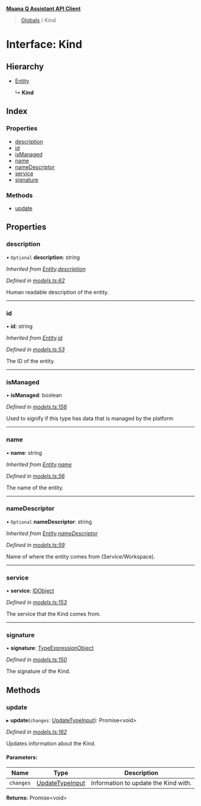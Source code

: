 **[Maana Q Assistant API Client](../README.md)**

> [Globals](../README.md) / Kind

# Interface: Kind

## Hierarchy

* [Entity](entity.md)

  ↳ **Kind**

## Index

### Properties

* [description](kind.md#description)
* [id](kind.md#id)
* [isManaged](kind.md#ismanaged)
* [name](kind.md#name)
* [nameDescriptor](kind.md#namedescriptor)
* [service](kind.md#service)
* [signature](kind.md#signature)

### Methods

* [update](kind.md#update)

## Properties

### description

• `Optional` **description**: string

*Inherited from [Entity](entity.md).[description](entity.md#description)*

*Defined in [models.ts:62](https://github.com/maana-io/q-assistant-client/blob/develop/src/models.ts#L62)*

Human readable description of the entity.

___

### id

•  **id**: string

*Inherited from [Entity](entity.md).[id](entity.md#id)*

*Defined in [models.ts:53](https://github.com/maana-io/q-assistant-client/blob/develop/src/models.ts#L53)*

The ID of the entity.

___

### isManaged

•  **isManaged**: boolean

*Defined in [models.ts:156](https://github.com/maana-io/q-assistant-client/blob/develop/src/models.ts#L156)*

Used to signify if this type has data that is managed by the platform

___

### name

•  **name**: string

*Inherited from [Entity](entity.md).[name](entity.md#name)*

*Defined in [models.ts:56](https://github.com/maana-io/q-assistant-client/blob/develop/src/models.ts#L56)*

The name of the entity.

___

### nameDescriptor

• `Optional` **nameDescriptor**: string

*Inherited from [Entity](entity.md).[nameDescriptor](entity.md#namedescriptor)*

*Defined in [models.ts:59](https://github.com/maana-io/q-assistant-client/blob/develop/src/models.ts#L59)*

Name of where the entity comes from (Service/Workspace).

___

### service

•  **service**: [IDObject](idobject.md)

*Defined in [models.ts:153](https://github.com/maana-io/q-assistant-client/blob/develop/src/models.ts#L153)*

The service that the Kind comes from.

___

### signature

•  **signature**: [TypeExpressionObject](../README.md#typeexpressionobject)

*Defined in [models.ts:150](https://github.com/maana-io/q-assistant-client/blob/develop/src/models.ts#L150)*

The signature of the Kind.

## Methods

### update

▸ **update**(`changes`: [UpdateTypeInput](updatetypeinput.md)): Promise\<void>

*Defined in [models.ts:162](https://github.com/maana-io/q-assistant-client/blob/develop/src/models.ts#L162)*

Updates information about the Kind.

#### Parameters:

Name | Type | Description |
------ | ------ | ------ |
`changes` | [UpdateTypeInput](updatetypeinput.md) | Information to update the Kind with.  |

**Returns:** Promise\<void>
